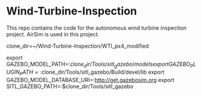 # Wind-Turbine-Inspection
This repo contains the code for the autonomous wind turbine inspection project. AirSim is used in this project.





clone_dir=~/Wind-Turbine-Inspection/WTI_px4_modified

export GAZEBO_MODEL_PATH=:$clone_dir/Tools/sitl_gazebo/models
export GAZEBO_PLUGIN_PATH=:$clone_dir/Tools/sitl_gazebo/Build/devel/lib
export GAZEBO_MODEL_DATABASE_URI=:http://get.gazebosim.org
export SITL_GAZEBO_PATH=:$clone_dir/Tools/sitl_gazebo
